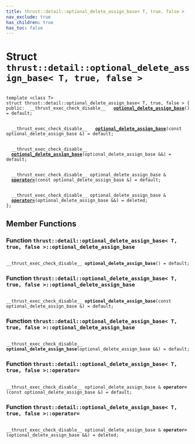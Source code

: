 ```yaml
---
title: thrust::detail::optional_delete_assign_base< T, true, false >
nav_exclude: true
has_children: true
has_toc: false
---
```


# Struct `thrust::detail::optional_delete_assign_base< T, true, false >`

<code class="doxybook">
<span>template &lt;class T&gt;</span>
<span>struct thrust::detail::optional&#95;delete&#95;assign&#95;base&lt; T, true, false &gt; {</span>
<span>public:</span><span>&nbsp;&nbsp;__thrust_exec_check_disable__ </span><span>&nbsp;&nbsp;<b><a href="{{ site.baseurl }}/api/classes/structthrust_1_1detail_1_1optional__delete__assign__base_3_01t_00_01true_00_01false_01_4.html#function-optional-delete-assign-base">optional&#95;delete&#95;assign&#95;base</a></b>() = default;</span>
<br>
<span>&nbsp;&nbsp;__thrust_exec_check_disable__ </span><span>&nbsp;&nbsp;<b><a href="{{ site.baseurl }}/api/classes/structthrust_1_1detail_1_1optional__delete__assign__base_3_01t_00_01true_00_01false_01_4.html#function-optional-delete-assign-base">optional&#95;delete&#95;assign&#95;base</a></b>(const optional_delete_assign_base &) = default;</span>
<br>
<span>&nbsp;&nbsp;__thrust_exec_check_disable__ </span><span>&nbsp;&nbsp;<b><a href="{{ site.baseurl }}/api/classes/structthrust_1_1detail_1_1optional__delete__assign__base_3_01t_00_01true_00_01false_01_4.html#function-optional-delete-assign-base">optional&#95;delete&#95;assign&#95;base</a></b>(optional_delete_assign_base &&) = default;</span>
<br>
<span>&nbsp;&nbsp;__thrust_exec_check_disable__ optional_delete_assign_base & </span><span>&nbsp;&nbsp;<b><a href="{{ site.baseurl }}/api/classes/structthrust_1_1detail_1_1optional__delete__assign__base_3_01t_00_01true_00_01false_01_4.html#function-operator=">operator=</a></b>(const optional_delete_assign_base &) = default;</span>
<br>
<span>&nbsp;&nbsp;__thrust_exec_check_disable__ optional_delete_assign_base & </span><span>&nbsp;&nbsp;<b><a href="{{ site.baseurl }}/api/classes/structthrust_1_1detail_1_1optional__delete__assign__base_3_01t_00_01true_00_01false_01_4.html#function-operator=">operator=</a></b>(optional_delete_assign_base &&) = deleted;</span>
<span>};</span>
</code>

## Member Functions

<h3 id="function-optional-delete-assign-base">
Function <code>thrust::detail::optional&#95;delete&#95;assign&#95;base&lt; T, true, false &gt;::optional&#95;delete&#95;assign&#95;base</code>
</h3>

<code class="doxybook">
<span>__thrust_exec_check_disable__ </span><span><b>optional_delete_assign_base</b>() = default;</span></code>
<h3 id="function-optional-delete-assign-base">
Function <code>thrust::detail::optional&#95;delete&#95;assign&#95;base&lt; T, true, false &gt;::optional&#95;delete&#95;assign&#95;base</code>
</h3>

<code class="doxybook">
<span>__thrust_exec_check_disable__ </span><span><b>optional_delete_assign_base</b>(const optional_delete_assign_base &) = default;</span></code>
<h3 id="function-optional-delete-assign-base">
Function <code>thrust::detail::optional&#95;delete&#95;assign&#95;base&lt; T, true, false &gt;::optional&#95;delete&#95;assign&#95;base</code>
</h3>

<code class="doxybook">
<span>__thrust_exec_check_disable__ </span><span><b>optional_delete_assign_base</b>(optional_delete_assign_base &&) = default;</span></code>
<h3 id="function-operator=">
Function <code>thrust::detail::optional&#95;delete&#95;assign&#95;base&lt; T, true, false &gt;::operator=</code>
</h3>

<code class="doxybook">
<span>__thrust_exec_check_disable__ optional_delete_assign_base & </span><span><b>operator=</b>(const optional_delete_assign_base &) = default;</span></code>
<h3 id="function-operator=">
Function <code>thrust::detail::optional&#95;delete&#95;assign&#95;base&lt; T, true, false &gt;::operator=</code>
</h3>

<code class="doxybook">
<span>__thrust_exec_check_disable__ optional_delete_assign_base & </span><span><b>operator=</b>(optional_delete_assign_base &&) = deleted;</span></code>

